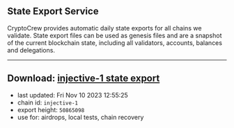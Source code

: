 ## State Export Service
CryptoCrew provides automatic daily state exports for all chains we validate. State export files can be used as genesis files and are a snapshot of the current blockchain state, including all validators, accounts, balances and delegations.

---
**Download: [injective-1 state export](https://dl.ccvalidators.com/SERVICE/injective/injective-1_export_50865098.json)**
---

- last updated: Fri Nov 10 2023 12:55:25
- chain id: `injective-1`
- export height: `50865098`
- use for: airdrops, local tests, chain recovery
